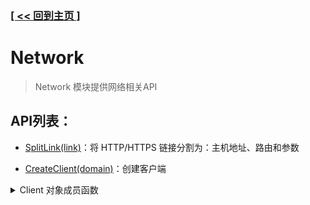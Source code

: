 ### [[ << 回到主页 ]](../index.md)

# Network

> Network 模块提供网络相关API

## API列表：

+ [SplitLink(link)](_SplitLink_.md)：将 HTTP/HTTPS 链接分割为：主机地址、路由和参数

+ [CreateClient(domain)](_CreateClient_.md)：创建客户端

<details>
    <summary>Client 对象成员函数</summary>

+ [Client:Get(data)](_Client_Get_.md)：使用 Get 方法请求某路由

+ [Client:Post(data)](_Client_Post_.md)：使用 Post 方法请求某路由

+ [Client:Put(data)](_Client_Put_.md)：使用 Put 方法请求某路由

+ [Client:Patch(data)](_Client_Patch_.md)：使用 Patch 方法请求某路由

+ [Client:Delete(data)](_Client_Delete_.md)：使用 Delete 方法请求某路由

+ [Client:Options(data)](_Client_Options_.md)：使用 Options 方法请求某路由

+ [Client:SetDefaultHeaders(headers)](_Client_SetDefaultHeaders_.md)：设置客户端的默认请求头

+ [Client:SetConnectTimeout(delay)](_Client_SetConnectTimeout_.md)：设置客户端的连接超时时间

+ [Client:SetReadTimeout(delay)](_Client_SetReadTimeout_.md)：设置客户端的资源读取超时时间

+ [Client:SetWriteTimeout(delay)](_Client_SetWriteTimeout_.md)：设置客户端的资源写入超时时间

+ [Client:SetKeepAlive(flag)](_Client_SetKeepAlive_.md)：设置客户端是否保持连接

+ [Client:SetFollowRedirect(flag)](_Client_SetFollowRedirect_.md)：设置客户端是否跟随重定向

+ [Client:SetCompressRequest(flag)](_Client_SetCompressRequest_.md)：设置客户端是否压缩请求数据

+ [Client:SetCompressResponse(flag)](_Client_SetCompressResponse_.md)：设置客户端是否压缩响应数据

+ [Client:SetCACertPath(path)](_Client_SetCACertPath_.md)：设置客户端 CACert 的 SSL 数字证书路径

+ [Client:SetProxy(host, port)](_Client_SetProxy_.md)：设置客户端的代理主机

</details>

